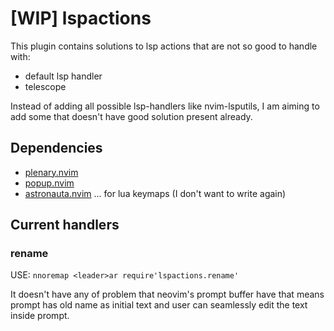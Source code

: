 # [WIP] lspactions

This plugin contains solutions to lsp actions that are not so good to handle
with:
- default lsp handler
- telescope

Instead of adding all possible lsp-handlers like nvim-lsputils, I am aiming
to add some that doesn't have good solution present already.

## Dependencies

- [plenary.nvim](https://github.com/nvim-lua/plenary.nvim)
- [popup.nvim](https://github.com/nvim-lua/popup.nvim)
- [astronauta.nvim](https://github.com/nvim-lua/astronauta.nvim) ... for lua keymaps (I don't want to write again)

## Current handlers

### rename

USE: ``nnoremap <leader>ar require'lspactions.rename'``

It doesn't have any of problem that neovim's prompt buffer have that means
prompt has old name as initial text and user can seamlessly edit the text
inside prompt.


